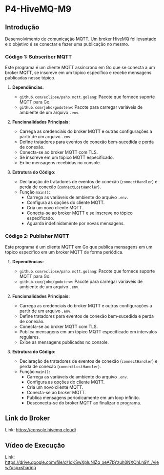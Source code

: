 # P4-HiveMQ-M9

## Introdução

Desenvolvimento de comunicação MQTT. Um broker HiveMQ foi levantado e o objetivo é se conectar e fazer uma publicação no mesmo.

### Código 1: Subscriber MQTT

Este programa é um cliente MQTT assíncrono em Go que se conecta a um broker MQTT, se inscreve em um tópico específico e recebe mensagens publicadas nesse tópico.

1. **Dependências:**
   - `github.com/eclipse/paho.mqtt.golang`: Pacote que fornece suporte MQTT para Go.
   - `github.com/joho/godotenv`: Pacote para carregar variáveis de ambiente de um arquivo `.env`.

2. **Funcionalidades Principais:**
   - Carrega as credenciais do broker MQTT e outras configurações a partir de um arquivo `.env`.
   - Define tratadores para eventos de conexão bem-sucedida e perda de conexão.
   - Conecta-se ao broker MQTT com TLS.
   - Se inscreve em um tópico MQTT especificado.
   - Exibe mensagens recebidas no console.

3. **Estrutura do Código:**
   - Declaração de tratadores de eventos de conexão (`connectHandler`) e perda de conexão (`connectLostHandler`).
   - Função `main()`:
     - Carrega as variáveis de ambiente do arquivo `.env`.
     - Configura as opções do cliente MQTT.
     - Cria um novo cliente MQTT.
     - Conecta-se ao broker MQTT e se inscreve no tópico especificado.
     - Aguarda indefinidamente por novas mensagens.

### Código 2: Publisher MQTT

Este programa é um cliente MQTT em Go que publica mensagens em um tópico específico em um broker MQTT de forma periódica.

1. **Dependências:**
   - `github.com/eclipse/paho.mqtt.golang`: Pacote que fornece suporte MQTT para Go.
   - `github.com/joho/godotenv`: Pacote para carregar variáveis de ambiente de um arquivo `.env`.

2. **Funcionalidades Principais:**
   - Carrega as credenciais do broker MQTT e outras configurações a partir de um arquivo `.env`.
   - Define tratadores para eventos de conexão bem-sucedida e perda de conexão.
   - Conecta-se ao broker MQTT com TLS.
   - Publica mensagens em um tópico MQTT especificado em intervalos regulares.
   - Exibe as mensagens publicadas no console.

3. **Estrutura do Código:**
   - Declaração de tratadores de eventos de conexão (`connectHandler`) e perda de conexão (`connectLostHandler`).
   - Função `main()`:
     - Carrega as variáveis de ambiente do arquivo `.env`.
     - Configura as opções do cliente MQTT.
     - Cria um novo cliente MQTT.
     - Conecta-se ao broker MQTT.
     - Publica mensagens periodicamente em um loop infinito.
     - Desconecta-se do broker MQTT ao finalizar o programa.

## Link do Broker

Link: https://console.hivemq.cloud/

## Vídeo de Execução

Link: https://drive.google.com/file/d/1cKSwXpluNlZq_xeA7bYzuh0NXOhLn9Y_/view?usp=sharing